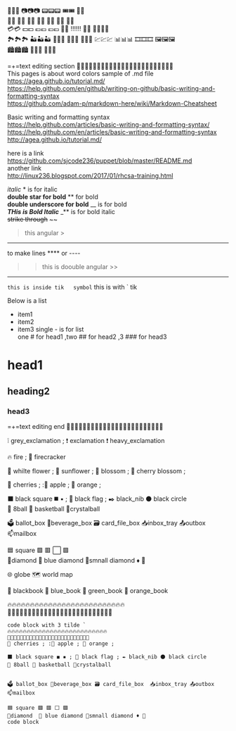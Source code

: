 🔋🔋🔋   📷📷📷  📟📟📟   🎟️🎟️   🎫🎫   
📔📔 📕📕 📗📗 📘📘 📙📙 📓📓 📒📒  
💳💳  💵💵 💶💶 💷💷 🚪🚪 ‼️‼️‼️ 🏁🏁 🏳️‍🌈🏳️‍🌈   
🏞️🏞️🏞️  🏜️🏜️🏜️ 🧱🧱🧱 🏩🏩🏩 🧧🧧🧧 💹💹💹 📊📊📊 🎞️🎞️🎞️ 🖼️🖼️🖼️   
🏙️🏙️🏙️ 🏢🏢🏢 🏣🏣🏣     

=+=text editing section 🏁🏁🏁🏁🏁🏁🏁🏁🏁🏁🏁🏁🏁🏁🏁🏁🏁🏁🏁🏁🏁🏁🏁🏁   
This pages is about  word colors  sample of .md file     
https://agea.github.io/tutorial.md/    
https://help.github.com/en/github/writing-on-github/basic-writing-and-formatting-syntax    
https://github.com/adam-p/markdown-here/wiki/Markdown-Cheatsheet     


Basic writing and formatting syntax    
https://help.github.com/articles/basic-writing-and-formatting-syntax/   
https://help.github.com/en/articles/basic-writing-and-formatting-syntax  
http://agea.github.io/tutorial.md/   
  
here is a link   
https://github.com/sjcode236/puppet/blob/master/README.md   
another link  
http://linux236.blogspot.com/2017/01/rhcsa-training.html   

   


*italic*  *  is for italic    
**double star for bold**  **  for bold   
__double underscore for bold__  __ is for bold   
_**THis is Bold Italic**_  _** is for bold italic   
~~strike through~~   ~~  
>  this angular  >
-----
to make lines  ****  or ---- 
>>  this is doouble angular >>
******
  
`this is inside tik   symbol`  this is with `  tik  

Below is  a list 
- item1
- item2   
-  item3
single -   is for list    
one # for head1 ,two ## for head2 ,3 ### for head3  
# head1  #
## heading2  ##
### head3   ###



=+=text editing end 🏁🏁🏁🏁🏁🏁🏁🏁🏁🏁🏁🏁🏁🏁🏁🏁🏁🏁🏁🏁🏁🏁🏁🏁    



❕  grey_exclamation ; ❗  exclamation ❗ heavy_exclamation      
 


🔥  fire  ;  🧨 firecracker   

💮 whilte flower ;  🌻 sunflower ; 🌼 blossom ; 🌸 cherry blossom ;    

🍒 cherries ; :🍎 apple ; 🍊 orange ;     

⬛ black square ◼️ ▪️ ; 🏴 black flag ; ✒️ black_nib ⚫ black circle   
🎱 8ball 🏀 basketball 🔮crystalball    


🗳️ ballot_box 🧃beverage_box 🗃️ card_file_box  📥inbox_tray 📤outbox   
📫mailbox  

🟦 square 🟩 🟥 ⬜ 🟪  
💠diamond  🔷 blue diamond 🔹smnall diamond ♦️ 🔶  
   
🌐 globe   🗺️ world map     

📓 blackbook  📘 blue_book 📗 green_book 📙 orange_book    

🔥🔥🔥🔥🔥🔥🔥🔥🔥🔥🔥🔥🔥🔥🔥🔥🔥🔥🔥🔥🔥🔥🔥🔥🔥🔥  
📗📗📗📗📗📗📗📗📗📗📗📗📗📗📗📗📗📗📗📗📗📗📗📗📗📗   

```
code block with 3 tilde `  
🔥🔥🔥🔥🔥🔥🔥🔥🔥🔥🔥🔥🔥🔥🔥🔥🔥🔥🔥🔥🔥🔥🔥🔥🔥🔥
📗📗📗📗📗📗📗📗📗📗📗📗📗📗📗📗📗📗📗📗📗📗📗📗📗📗
🍒 cherries ; :🍎 apple ; 🍊 orange ;     

⬛ black square ◼️ ▪️ ; 🏴 black flag ; ✒️ black_nib ⚫ black circle   
🎱 8ball 🏀 basketball 🔮crystalball    


🗳️ ballot_box 🧃beverage_box 🗃️ card_file_box  📥inbox_tray 📤outbox   
📫mailbox  

🟦 square 🟩 🟥 ⬜ 🟪  
💠diamond  🔷 blue diamond 🔹smnall diamond ♦️ 🔶  
code block 
```









